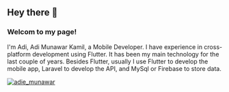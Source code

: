 
<h2 >Hey there 👋</h2>
<h3>Welcom to my page!</h3>
<p>I'm Adi, Adi Munawar Kamil, a Mobile Developer. I have experience in cross-platform development using Flutter. 
It has been my main technology for the last couple of years. Besides Flutter,  usually I use Flutter to develop the mobile app, Laravel to develop the API, and MySql or Firebase to store data.</p>

<p align="left"> <a href="https://twitter.com/adie_munawar" target="blank"><img src="https://img.shields.io/twitter/follow/adie_munawar?logo=twitter" alt="adie_munawar" /></a> 
</p>





